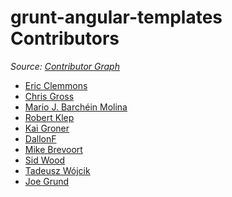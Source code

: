 # grunt-angular-templates Contributors

*Source: [Contributor Graph][1]*


- [Eric Clemmons](https://github.com/ericclemmons/grunt-angular-templates/commits?author=@ericclemmons)
- [Chris Gross](https://github.com/ericclemmons/grunt-angular-templates/commits?author=@cgross)
- [Mario J. Barchéin Molina](https://github.com/ericclemmons/grunt-angular-templates/commits?author=@mbarchein)
- [Robert Klep](https://github.com/ericclemmons/grunt-angular-templates/commits?author=@robertklep)
- [Kai Groner](https://github.com/ericclemmons/grunt-angular-templates/commits?author=@groner)
- [DallonF](https://github.com/ericclemmons/grunt-angular-templates/commits?author=@dallonf)
- [Mike Brevoort](https://github.com/ericclemmons/grunt-angular-templates/commits?author=@mbrevoort)
- [Sid Wood](https://github.com/ericclemmons/grunt-angular-templates/commits?author=@sidwood)
- [Tadeusz Wójcik](https://github.com/ericclemmons/grunt-angular-templates/commits?author=@codefather)
- [Joe Grund](https://github.com/ericclemmons/grunt-angular-templates/commits?author=@jgrund)


[1]: https://github.com/ericclemmons/grunt-angular-templates/contributors
